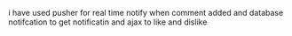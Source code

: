 i have used pusher for real time notify when comment added and database notifcation to get notificatin and ajax to like and dislike

